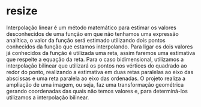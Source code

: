 # resize
Interpolação linear é um método matemático para estimar os valores desconhecidos de uma função em que não tenhamos uma expressão analítica, o valor da função será estimado utilizando dois pontos conhecidos da função que estamos interpolando. Para ligar os dois valores já conhecidos da função é utilizada uma reta, assim faremos uma estimativa que respeite a equação da reta. Para o caso bidimensional, utilizamos a interpolação bilinear que utilizará os pontos nos vértices do quadrado ao redor do ponto, realizando a estimativa em duas retas paralelas ao eixo das abscissas e uma reta paralela ao eixo das ordenadas. O projeto realiza a ampliação de uma imagem, ou seja, faz uma transformação geométrica gerando coordenadas das quais não temos valores e, para determiná-los utilizamos a interpolação bilinear.
